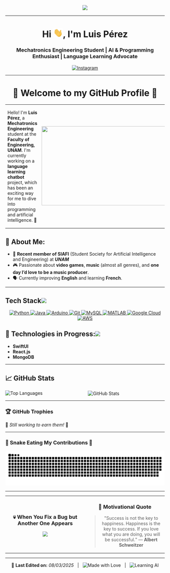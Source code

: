 <p align="center">
  <img src="https://github.com/thompsonemerson/thompsonemerson/raw/master/cover-thompson.png" height="200"/>
</p>
<hr>
<h1 align="center">Hi <img src="https://raw.githubusercontent.com/ABSphreak/ABSphreak/master/gifs/Hi.gif" width="30px">, I'm Luis Pérez</h1>
<h3 align="center">Mechatronics Engineering Student | AI & Programming Enthusiast | Language Learning Advocate</h3>

<p align="center">
<a href="https://www.instagram.com/luuissc_/" target="blank"><img align="center" src="https://img.shields.io/badge/Instagram-E4405F?style=for-the-badge&logo=instagram&logoColor=white" alt="Instagram"/></a>
</p>

---

<div align="center">
  <h1>👾 Welcome to my GitHub Profile 👾</h1>
</div>

<table>
<tr>
<td>

Hello! I'm **Luis Pérez**, a **Mechatronics Engineering** student at the **Faculty of Engineering, UNAM**. I'm currently working on a **language learning chatbot** project, which has been an exciting way for me to dive into programming and artificial intelligence. 🚀

</td>
<td>

<img src="https://github.com/Mo-Alsehli/Mo-Alsehli/assets/98949843/7b841857-16fb-422d-9297-be42e3eaf3a9" height="250px" width="1500px" />

</td>
</tr>
</table>

## 📌 About Me:

- 🏫 **Recent member of SIAFI** (Student Society for Artificial Intelligence and Engineering) at ***UNAM***
- 🎮 Passionate about **video games**, **music** (almost all genres), and **one day I’d love to be a music producer**.
- 🗣️ Currently improving **English** and learning **French**.

---

## Tech Stack<img src = "https://media2.giphy.com/media/QssGEmpkyEOhBCb7e1/giphy.gif?cid=ecf05e47a0n3gi1bfqntqmob8g9aid1oyj2wr3ds3mg700bl&rid=giphy.gif" width = 32px> 

<p align="center">
  <a href="https://www.python.org" target="_blank">
    <img alt="Python" src="https://img.shields.io/badge/Python-3776AB?style=for-the-badge&logo=python&logoColor=white">
  </a>
  <a href="https://www.java.com" target="_blank">
    <img alt="Java" src="https://img.shields.io/badge/Java-ED8B00?style=for-the-badge&logo=java&logoColor=white">
  </a>
  <a href="https://www.arduino.cc" target="_blank">
    <img alt="Arduino" src="https://img.shields.io/badge/Arduino-00979D?style=for-the-badge&logo=arduino&logoColor=white">
  </a>
  <a href="https://git-scm.com/" target="_blank">
    <img alt="Git" src="https://img.shields.io/badge/Git-F05032?style=for-the-badge&logo=git&logoColor=white">
  </a>
  <a href="https://www.mysql.com/" target="_blank">
    <img alt="MySQL" src="https://img.shields.io/badge/MySQL-4479A1?style=for-the-badge&logo=mysql&logoColor=white">
  </a>
  <a href="https://www.mathworks.com/products/matlab.html" target="_blank">
    <img alt="MATLAB" src="https://img.shields.io/badge/MATLAB-0076A8?style=for-the-badge&logo=mathworks&logoColor=white">
  </a>
  <a href="https://cloud.google.com" target="_blank">
    <img alt="Google Cloud" src="https://img.shields.io/badge/Google%20Cloud-4285F4?style=for-the-badge&logo=google-cloud&logoColor=white">
  </a>
  <a href="https://aws.amazon.com" target="_blank">
    <img alt="AWS" src="https://img.shields.io/badge/AWS-232F3E?style=for-the-badge&logo=amazon-aws&logoColor=white">
  </a>
</p>

## 🚀 Technologies in Progress:<img src = "https://media2.giphy.com/media/QssGEmpkyEOhBCb7e1/giphy.gif?cid=ecf05e47a0n3gi1bfqntqmob8g9aid1oyj2wr3ds3mg700bl&rid=giphy.gif" width = 32px> 

- **SwiftUI** 
- **React.js**
- **MongoDB**

---

## 📈 GitHub Stats

<p align="center">
  <img align="left" src="https://github-readme-stats.vercel.app/api/top-langs?username=luuissc&show_icons=true&locale=en&layout=compact" alt="Top Languages" />
  <img align="center" src="https://github-readme-stats.vercel.app/api?username=luuissc&show_icons=true&locale=en" alt="GitHub Stats" width="410" />
</p>

---

### 🏆 GitHub Trophies

🚧 *Still working to earn them!* 🚧

---

### 🐍 Snake Eating My Contributions 🐍
<p align="center">
  <img src="https://raw.githubusercontent.com/Elanza-48/Elanza-48/main/resources/img/github-contribution-grid-snake.svg" alt="GitHub Contribution Snake" />
</p>

---
<table>
<tr>
<td align="center" width="50%">

### 💀 When You Fix a Bug but Another One Appears
<p align="center">
    <img src="https://media.giphy.com/media/Ll2fajzk9DgaY/giphy.gif" width="300"/>
</p>

</td>
<td align="center" width="50%">

### 🚀 Motivational Quote
<blockquote>
"Success is not the key to happiness. Happiness is the key to success. If you love what you are doing, you will be successful."  
— <strong>Albert Schweitzer</strong>
</blockquote>

</td>
</tr>
</table>

---

<p align="center">
📌 <strong>Last Edited on:</strong> <em>08/03/2025</em> &nbsp; | &nbsp;
<img src="https://img.shields.io/badge/Made%20with-%E2%9D%A4-red?style=for-the-badge" alt="Made with Love"> &nbsp; | &nbsp;
<img src="https://img.shields.io/badge/Learning-AI-blue?style=for-the-badge" alt="Learning AI">
</p>
